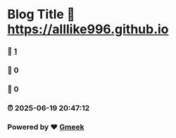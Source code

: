# Blog Title :link: https://alllike996.github.io 
### :page_facing_up: [1](https://alllike996.github.io/tag.html) 
### :speech_balloon: 0 
### :hibiscus: 0 
### :alarm_clock: 2025-06-19 20:47:12 
### Powered by :heart: [Gmeek](https://github.com/Meekdai/Gmeek)
